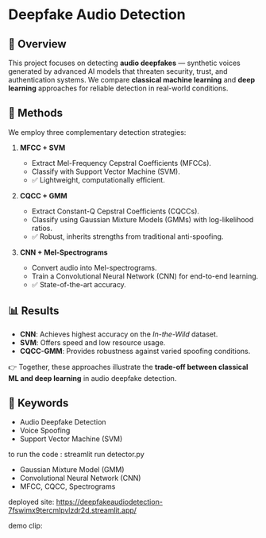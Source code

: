 # Deepfake Audio Detection

## 📌 Overview
This project focuses on detecting **audio deepfakes** — synthetic voices generated by advanced AI models that threaten security, trust, and authentication systems. We compare **classical machine learning** and **deep learning** approaches for reliable detection in real-world conditions.

## 🚀 Methods
We employ three complementary detection strategies:

1. **MFCC + SVM**  
   - Extract Mel-Frequency Cepstral Coefficients (MFCCs).  
   - Classify with Support Vector Machine (SVM).  
   - ✅ Lightweight, computationally efficient.

2. **CQCC + GMM**  
   - Extract Constant-Q Cepstral Coefficients (CQCCs).  
   - Classify using Gaussian Mixture Models (GMMs) with log-likelihood ratios.  
   - ✅ Robust, inherits strengths from traditional anti-spoofing.

3. **CNN + Mel-Spectrograms**  
   - Convert audio into Mel-spectrograms.  
   - Train a Convolutional Neural Network (CNN) for end-to-end learning.  
   - ✅ State-of-the-art accuracy.

## 📊 Results
- **CNN**: Achieves highest accuracy on the *In-the-Wild* dataset.  
- **SVM**: Offers speed and low resource usage.  
- **CQCC-GMM**: Provides robustness against varied spoofing conditions.  

👉 Together, these approaches illustrate the **trade-off between classical ML and deep learning** in audio deepfake detection.

## 🔑 Keywords
- Audio Deepfake Detection  
- Voice Spoofing  
- Support Vector Machine (SVM)  

to run the code : streamlit run detector.py

- Gaussian Mixture Model (GMM)  
- Convolutional Neural Network (CNN)  
- MFCC, CQCC, Spectrograms  


deployed site:
https://deepfakeaudiodetection-7fswimx9tercmlpvlzdr2d.streamlit.app/


demo clip:

